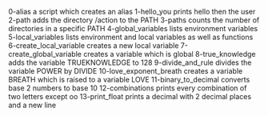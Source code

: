 0-alias a script which creates an alias
1-hello_you prints hello then the user
2-path adds the directory /action to the PATH
3-paths counts the number of directories in a specific PATH
4-global_variables lists environment variables
5-local_variables lists environment and local variables as well as functions
6-create_local_variable creates a new local variable
7-create_global_variable creates a variable which is global
8-true_knowledge adds the variable TRUEKNOWLEDGE to 128
9-divide_and_rule divides the variable POWER by DIVIDE
10-love_exponent_breath creates a variable BREATH which is raised to a variable LOVE
11-binary_to_decimal converts base 2 numbers to base 10
12-combinations prints every combination of two letters except oo
13-print_float prints a decimal with 2 decimal places and a new line
